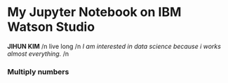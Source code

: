 # My Jupyter Notebook on IBM Watson Studio
**JIHUN KIM** /n
live long /n
*I am interested in data science because i works almost everything.* /n
### Multiply numbers
